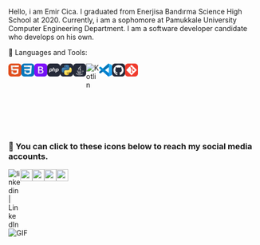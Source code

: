 Hello, i am Emir Cica. I graduated from Enerjisa Bandırma Science High School at 2020. Currently, i am a sophomore at Pamukkale University Computer Engineering Department.
I am a software developer candidate who develops on his own.

🔧 Languages and Tools:



[<img align="left" alt="HTML" width="26px" src="https://github.com/tandpfun/skill-icons/blob/main/icons/HTML.svg" />][HTML]
[<img align="left" alt="CSS" width="26px" src="https://github.com/tandpfun/skill-icons/blob/main/icons/CSS.svg" />][CSS]
[<img align="left" alt="Bootstrap" width="26px" src="https://github.com/tandpfun/skill-icons/blob/main/icons/Bootstrap.svg" />][Bootstrap]
[<img align="left" alt="PHP" width="26px" src="https://github.com/tandpfun/skill-icons/blob/main/icons/PHP-Dark.svg" />][PHP]
[<img align="left" alt="Python" width="26px" src="https://github.com/tandpfun/skill-icons/blob/main/icons/Python-Dark.svg" />][Python]
[<img align="left" alt="Java" width="26px" src="https://github.com/tandpfun/skill-icons/blob/main/icons/Java-Dark.svg" />][Java]
[<img align="left" alt="Kotlin" width="26px" src="https://upload.wikimedia.org/wikipedia/commons/0/06/Kotlin_Icon.svg" />][Kotlin]
[<img align="left" alt="Visual Studio Code" width="26px" src="https://raw.githubusercontent.com/github/explore/80688e429a7d4ef2fca1e82350fe8e3517d3494d/topics/visual-studio-code/visual-studio-code.png" />][vsCode]
[<img align="left" alt="GitHub" width="26px" src="https://github.com/tandpfun/skill-icons/blob/main/icons/Github-Dark.svg" />][github]
[<img align="left" alt="Git" width="26px" src="https://github.com/tandpfun/skill-icons/blob/main/icons/Git.svg" />][Git]




<br/>
<br/>
<br />

[HTML]: https://html.com
[CSS]: https://css3.com
[Git]: https://git-scm.com
[Bootstrap]: https://getbootstrap.com
[vsCode]: https://code.visualstudio.com/
[github]: https://github.com/DrXendria
[Python]: https://www.python.org
[Java]: https://www.java.com/
[Kotlin]: https://kotlinlang.org
[PHP]: https://www.php.net
<br/>
<br/>
<br />
<br />
### 📩 You can click to these icons below to reach my social media accounts.

[<img align="left" alt="linkedin | LinkedIn" width="24px" src="https://github.com/dheereshagrwal/colored-icons/blob/master/public/icons/linkedin/linkedin.svg" />][linkedin]
[<img align="left" height="24" width="24" src="https://github.com/dheereshagrwal/colored-icons/blob/master/public/icons/instagram/instagram.svg" />][instagram]
[<img align="left" height="24" width="24" src="https://github.com/dheereshagrwal/colored-icons/blob/master/public/icons/gmail/gmail.svg" />][gmail]
[<img align="left" height="24" width="24" src="https://github.com/dheereshagrwal/colored-icons/blob/master/public/icons/x/x.svg" />][x]
[<img align="left" height="24" width="24" src="https://github.com/dheereshagrwal/colored-icons/blob/master/public/icons/spotify/spotify.svg" />][spotify]






<br />


[instagram]: https://www.instagram.com/emircica/
[linkedin]: https://www.linkedin.com/in/emircica-2848a0218/
[gmail]: mailto:emircica.ec@gmail.com
[x]: https://x.com/emircica
[spotify]: https://open.spotify.com/user/shadowemir121?si=563b4e51c4684578

<br />



<img align="left" alt="GIF" src="https://github.com/abhisheknaiidu/abhisheknaiidu/blob/master/code.gif?raw=true" width="500" height="320" />























